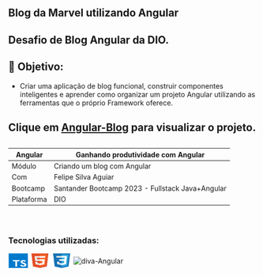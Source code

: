 ## Blog da Marvel utilizando Angular


## Desafio de Blog Angular da DIO.
<h2 id="objetivo">🚀 <b>Objetivo:</b></h2>

- Criar uma aplicação de blog funcional, construir componentes inteligentes e aprender como organizar um projeto Angular utilizando as ferramentas que o próprio Framework oferece.


## Clique em [Angular-Blog](http://localhost:4200/) para visualizar o projeto.
##

| Angular    | Ganhando produtividade com Angular               |
|------------|--------------------------------------------------|
| Módulo     | Criando um blog com Angular                      |
| Com        | Felipe Silva Aguiar                              |
| Bootcamp   | Santander Bootcamp 2023 - Fullstack Java+Angular |
| Plataforma | DIO                                              |

<br>

##
### Tecnologias utilizadas:

<div>
   <img align="center" alt="diva-Ts" height="30" width="40" src="https://raw.githubusercontent.com/devicons/devicon/master/icons/typescript/typescript-plain.svg">
   <img align="center" alt="diva-HTML" height="30" width="40" src="https://raw.githubusercontent.com/devicons/devicon/master/icons/html5/html5-original.svg">
   <img align="center" alt="diva-CSS" height="30" width="40" src="https://raw.githubusercontent.com/devicons/devicon/master/icons/css3/css3-original.svg">
   <img align="center" alt="diva-Angular" height="30" width="40" src="https://cdn.jsdelivr.net/gh/devicons/devicon/icons/angularjs/angularjs-original.svg">
</div>



